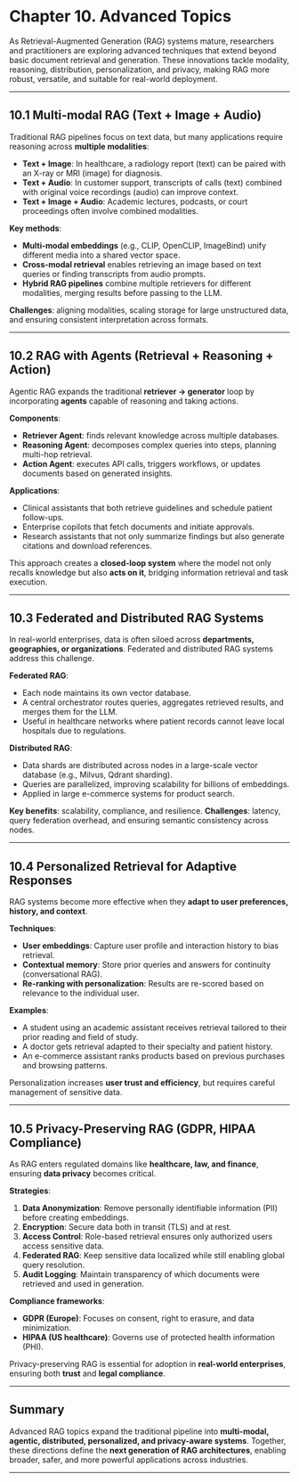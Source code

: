 # **Chapter 10. Advanced Topics**

As Retrieval-Augmented Generation (RAG) systems mature, researchers and practitioners are exploring advanced techniques that extend beyond basic document retrieval and generation. These innovations tackle modality, reasoning, distribution, personalization, and privacy, making RAG more robust, versatile, and suitable for real-world deployment.

---

## 10.1 Multi-modal RAG (Text + Image + Audio)

Traditional RAG pipelines focus on text data, but many applications require reasoning across **multiple modalities**:

* **Text + Image**: In healthcare, a radiology report (text) can be paired with an X-ray or MRI (image) for diagnosis.
* **Text + Audio**: In customer support, transcripts of calls (text) combined with original voice recordings (audio) can improve context.
* **Text + Image + Audio**: Academic lectures, podcasts, or court proceedings often involve combined modalities.

**Key methods**:

* **Multi-modal embeddings** (e.g., CLIP, OpenCLIP, ImageBind) unify different media into a shared vector space.
* **Cross-modal retrieval** enables retrieving an image based on text queries or finding transcripts from audio prompts.
* **Hybrid RAG pipelines** combine multiple retrievers for different modalities, merging results before passing to the LLM.

**Challenges**: aligning modalities, scaling storage for large unstructured data, and ensuring consistent interpretation across formats.

---

## 10.2 RAG with Agents (Retrieval + Reasoning + Action)

Agentic RAG expands the traditional **retriever → generator** loop by incorporating **agents** capable of reasoning and taking actions.

**Components**:

* **Retriever Agent**: finds relevant knowledge across multiple databases.
* **Reasoning Agent**: decomposes complex queries into steps, planning multi-hop retrieval.
* **Action Agent**: executes API calls, triggers workflows, or updates documents based on generated insights.

**Applications**:

* Clinical assistants that both retrieve guidelines and schedule patient follow-ups.
* Enterprise copilots that fetch documents and initiate approvals.
* Research assistants that not only summarize findings but also generate citations and download references.

This approach creates a **closed-loop system** where the model not only recalls knowledge but also **acts on it**, bridging information retrieval and task execution.

---

## 10.3 Federated and Distributed RAG Systems

In real-world enterprises, data is often siloed across **departments, geographies, or organizations**. Federated and distributed RAG systems address this challenge.

**Federated RAG**:

* Each node maintains its own vector database.
* A central orchestrator routes queries, aggregates retrieved results, and merges them for the LLM.
* Useful in healthcare networks where patient records cannot leave local hospitals due to regulations.

**Distributed RAG**:

* Data shards are distributed across nodes in a large-scale vector database (e.g., Milvus, Qdrant sharding).
* Queries are parallelized, improving scalability for billions of embeddings.
* Applied in large e-commerce systems for product search.

**Key benefits**: scalability, compliance, and resilience.
**Challenges**: latency, query federation overhead, and ensuring semantic consistency across nodes.

---

## 10.4 Personalized Retrieval for Adaptive Responses

RAG systems become more effective when they **adapt to user preferences, history, and context**.

**Techniques**:

* **User embeddings**: Capture user profile and interaction history to bias retrieval.
* **Contextual memory**: Store prior queries and answers for continuity (conversational RAG).
* **Re-ranking with personalization**: Results are re-scored based on relevance to the individual user.

**Examples**:

* A student using an academic assistant receives retrieval tailored to their prior reading and field of study.
* A doctor gets retrieval adapted to their specialty and patient history.
* An e-commerce assistant ranks products based on previous purchases and browsing patterns.

Personalization increases **user trust and efficiency**, but requires careful management of sensitive data.

---

## 10.5 Privacy-Preserving RAG (GDPR, HIPAA Compliance)

As RAG enters regulated domains like **healthcare, law, and finance**, ensuring **data privacy** becomes critical.

**Strategies**:

1. **Data Anonymization**: Remove personally identifiable information (PII) before creating embeddings.
2. **Encryption**: Secure data both in transit (TLS) and at rest.
3. **Access Control**: Role-based retrieval ensures only authorized users access sensitive data.
4. **Federated RAG**: Keep sensitive data localized while still enabling global query resolution.
5. **Audit Logging**: Maintain transparency of which documents were retrieved and used in generation.

**Compliance frameworks**:

* **GDPR (Europe)**: Focuses on consent, right to erasure, and data minimization.
* **HIPAA (US healthcare)**: Governs use of protected health information (PHI).

Privacy-preserving RAG is essential for adoption in **real-world enterprises**, ensuring both **trust** and **legal compliance**.

---

## Summary

Advanced RAG topics expand the traditional pipeline into **multi-modal, agentic, distributed, personalized, and privacy-aware systems**. Together, these directions define the **next generation of RAG architectures**, enabling broader, safer, and more powerful applications across industries.

---
